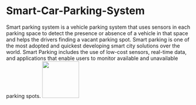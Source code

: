 # Smart-Car-Parking-System
Smart parking system is a vehicle parking system that uses sensors in each parking space  to detect the presence or absence of a vehicle in that space and helps the drivers finding a  vacant parking spot. Smart parking is one of the most adopted and quickest developing  smart city solutions over the world. Smart Parking includes the use of low-cost sensors, real-time data, and applications that enable users to monitor available and unavailable parking spots.
<img src="https://user-images.githubusercontent.com/38842742/168660396-cb661cb9-0062-4c28-aae7-279c77afa760.png" width="100" height="100">


